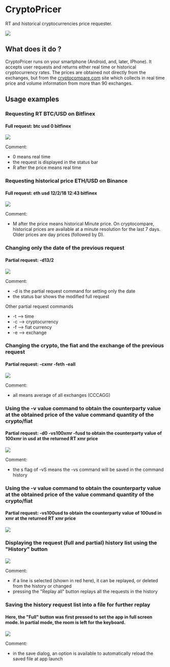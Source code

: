 # CryptoPricer
RT and historical cryptocurrencies price requester.

![](screenshots/CryptoPricerWebp.net-gifmaker.gif)

## What does it do ?
CryptoPricer runs on your smartphone (Android, and, later, IPhone). It accepts user requests
and returns either real time or historical cryptocurrency rates. The prices are obtained not
directly from the exchanges, but from the [cryptocompare.com](http://cryptocompare.com) site which collects in 
real time price and volume information from more than 90 exchanges.

## Usage examples
### Requesting RT BTC/USD on Bitfinex
#### Full request: btc usd 0 bitfinex
![](screenshots/Screenshot_2018-02-16-21-33-53.jpg)

Comment: 
* 0 means real time
* the request is displayed in the status bar
* R after the price means real time

### Requesting historical price ETH/USD on Binance
#### Full request: eth usd 12/2/18 12:43 bitfinex
![](screenshots/Screenshot_2018-02-16-21-36-07.jpg)

Comment: 
* M after the price means historical Minute price. On cryptocompare, historical prices are available at a minute resolution for the last 7 days. Older prices are day prices (followed by D).

### Changing only the date of the previous request
#### Partial request: -d13/2
![](screenshots/Screenshot_2018-02-16-21-37-13.jpg)

Comment: 
* -d is the partial request command for setting only the date
* the status bar shows the modified full request

Other partial request commands
* -t --> time
* -c --> cryptocurrency
* -f --> fiat currency
* -e --> exchange

### Changing the crypto, the fiat and the exchange of the previous request
#### Partial request: -cxmr -feth -eall
![](screenshots/Screenshot_2018-02-16-21-40-04.jpg)

Comment: 
* all means average of all exchanges (CCCAGG)

### Using the -v value command to obtain the counterparty value at the obtained price of the value command quantity of the crypto/fiat
#### Partial request: -d0 -vs100xmr -fusd to obtain the counterparty value of 100xmr in usd at the returned RT xmr price
![](screenshots/Screenshot_2018-02-16-21-40-41.jpg)

Comment: 
* the s flag of -vS means the -vs command will be saved in the command history

### Using the -v value command to obtain the counterparty value at the obtained price of the value command quantity of the crypto/fiat
#### Partial request: -vs100usd to obtain the counterparty value of 100usd in xmr at the returned RT xmr price
![](screenshots/Screenshot_2018-02-16-21-41-50.jpg)

### Displaying the request (full and partial) history list using the "History" button
#### 
![](screenshots/Screenshot_2018-02-16-21-42-39.jpg)

Comment: 
* if a line is selected (shown in red here), it can be replayed, or deleted from the history or changed
* pressing the "Replay all" button replays all the requests in the history

### Saving the history request list into a file for further replay
#### Here, the "Full" button was first pressed to set the app in full screen mode. In partial mode, the room is left for the keyboard.
![](screenshots/Screenshot_2018-02-16-21-43-38.jpg)

Comment: 
* in the save dialog, an option is available to automatically reload the saved file at app launch

